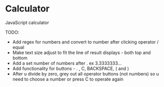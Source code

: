 # Calculator
JavaScript calculator

TODO:

- Add regex for numbers and convert to number after clicking operator / equal
- Make text size adjust to fit the line of result displays - both top and bottom
- Add a set number of numbers after . ex 3.3333333...
- Add functionality for buttons - . , C, BACKSPACE, ( and )
- After u divide by zero, grey out all operator buttons (not numbers) so u need to choose a number or press C to operate again
